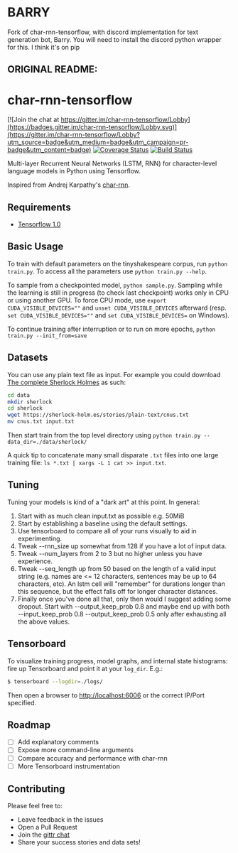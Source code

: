 # BARRY

Fork of char-rnn-tensorflow, with discord implementation for text generation bot, Barry.
You will need to install the discord python wrapper for this. I think it's on pip

## ORIGINAL README:

# char-rnn-tensorflow

[![Join the chat at https://gitter.im/char-rnn-tensorflow/Lobby](https://badges.gitter.im/char-rnn-tensorflow/Lobby.svg)](https://gitter.im/char-rnn-tensorflow/Lobby?utm_source=badge&utm_medium=badge&utm_campaign=pr-badge&utm_content=badge)
[![Coverage Status](https://coveralls.io/repos/github/sherjilozair/char-rnn-tensorflow/badge.svg)](https://coveralls.io/github/sherjilozair/char-rnn-tensorflow)
[![Build Status](https://travis-ci.org/sherjilozair/char-rnn-tensorflow.svg?branch=master)](https://travis-ci.org/sherjilozair/char-rnn-tensorflow)

Multi-layer Recurrent Neural Networks (LSTM, RNN) for character-level language models in Python using Tensorflow.

Inspired from Andrej Karpathy's [char-rnn](https://github.com/karpathy/char-rnn).

## Requirements

- [Tensorflow 1.0](http://www.tensorflow.org)

## Basic Usage

To train with default parameters on the tinyshakespeare corpus, run `python train.py`. To access all the parameters use `python train.py --help`.

To sample from a checkpointed model, `python sample.py`.
Sampling while the learning is still in progress (to check last checkpoint) works only in CPU or using another GPU.
To force CPU mode, use `export CUDA_VISIBLE_DEVICES=""` and `unset CUDA_VISIBLE_DEVICES` afterward
(resp. `set CUDA_VISIBLE_DEVICES=""` and `set CUDA_VISIBLE_DEVICES=` on Windows).

To continue training after interruption or to run on more epochs, `python train.py --init_from=save`

## Datasets

You can use any plain text file as input. For example you could download [The complete Sherlock Holmes](https://sherlock-holm.es/ascii/) as such:

```bash
cd data
mkdir sherlock
cd sherlock
wget https://sherlock-holm.es/stories/plain-text/cnus.txt
mv cnus.txt input.txt
```

Then start train from the top level directory using `python train.py --data_dir=./data/sherlock/`

A quick tip to concatenate many small disparate `.txt` files into one large training file: `ls *.txt | xargs -L 1 cat >> input.txt`.

## Tuning

Tuning your models is kind of a "dark art" at this point. In general:

1. Start with as much clean input.txt as possible e.g. 50MiB
2. Start by establishing a baseline using the default settings.
3. Use tensorboard to compare all of your runs visually to aid in experimenting.
4. Tweak --rnn_size up somewhat from 128 if you have a lot of input data.
5. Tweak --num_layers from 2 to 3 but no higher unless you have experience.
6. Tweak --seq_length up from 50 based on the length of a valid input string
   (e.g. names are <= 12 characters, sentences may be up to 64 characters, etc).
   An lstm cell will "remember" for durations longer than this sequence, but the effect falls off for longer character distances.
7. Finally once you've done all that, only then would I suggest adding some dropout.
   Start with --output_keep_prob 0.8 and maybe end up with both --input_keep_prob 0.8 --output_keep_prob 0.5 only after exhausting all the above values.

## Tensorboard

To visualize training progress, model graphs, and internal state histograms: fire up Tensorboard and point it at your `log_dir`. E.g.:

```bash
$ tensorboard --logdir=./logs/
```

Then open a browser to [http://localhost:6006](http://localhost:6006) or the correct IP/Port specified.

## Roadmap

- [ ] Add explanatory comments
- [ ] Expose more command-line arguments
- [ ] Compare accuracy and performance with char-rnn
- [ ] More Tensorboard instrumentation

## Contributing

Please feel free to:

- Leave feedback in the issues
- Open a Pull Request
- Join the [gittr chat](https://gitter.im/char-rnn-tensorflow/Lobby)
- Share your success stories and data sets!
